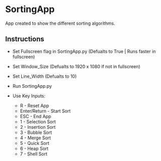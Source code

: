 # SortingApp
App created to show the different sorting algorithms.

## Instructions
- Set Fullscreen flag in SortingApp.py (Defualts to True | Runs faster in fullscreen)
- Set Window_Size (Defualts to 1920 x 1080 if not in fullscreen)
- Set Line_Width (Defualts to 10)

- Run SortingApp.py

- Use Key Inputs:
  * R - Reset App
  * Enter/Return - Start Sort
  * ESC - End App
  * 1 - Selection Sort
  * 2 - Insertion Sort
  * 3 - Bubble Sort
  * 4 - Merge Sort
  * 5 - Quick Sort
  * 6 - Heap Sort
  * 7 - Shell Sort
